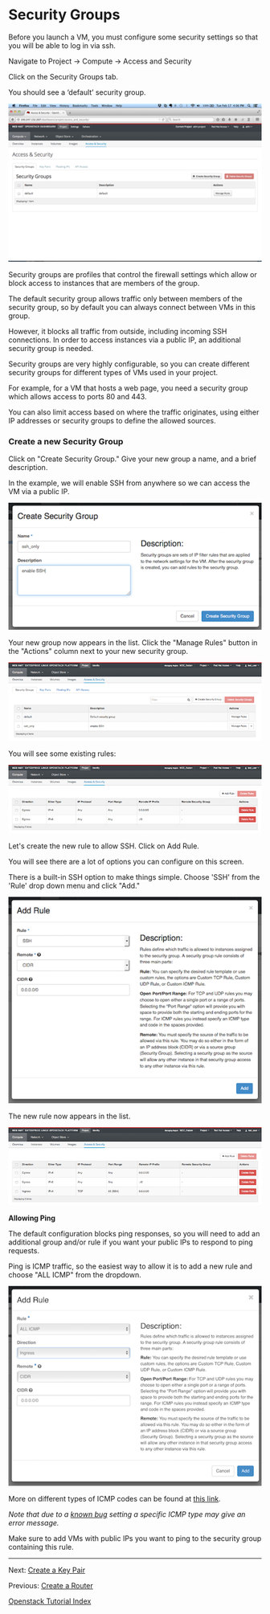 # Security Groups 
Before you launch a VM, you must configure some security settings so that you will be able to log in via ssh.

Navigate to Project -> Compute -> Access and Security

Click on the Security Groups tab.  

You should see a ‘default’ security group.  

![](_static/security_groups.png)

Security groups are profiles that control the firewall settings which allow or block access to instances that are members of the group.  
 
The default security group allows traffic only between members of the security group, so by default you can always connect between VMs in this group.

However, it blocks all traffic from outside, including incoming SSH connections.  In order to access instances via a public IP, an additional security group is needed.

Security groups are very highly configurable, so you can create different security groups for different types of VMs used in your project.

For example, for a VM that hosts a web page, you need a security group which allows access to ports 80 and 443.

You can also limit access based on where the traffic originates, using either IP addresses or security groups to define the allowed sources.

### Create a new Security Group
Click on "Create Security Group."  Give your new group a name, and a brief description.

In the example, we will enable SSH from anywhere so we can access the VM via a public IP.

![](_static/create_security_group.png)

Your new group now appears in the list.  Click the "Manage Rules" button in the "Actions" column next to your new security group.

![](_static/access_security_newgroup.png)

You will see some existing rules:

![](_static/security_rules_01.png)

Let's create the new rule to allow SSH. Click on Add Rule.

You will see there are a lot of options you can configure on this screen.

There is a built-in SSH option to make things simple.  Choose 'SSH' from the 'Rule' drop down menu and click "Add."  

![](_static/add_rule.png)

The new rule now appears in the list.

![](_static/security_rules_02.png)

**Allowing Ping**

The default configuration blocks ping responses, so you will need to add an additional group and/or rule if you want your public IPs to respond to ping requests. 

Ping is ICMP traffic, so the easiest way to allow it is to add a new rule and choose "ALL ICMP" from the dropdown.

![](_static/security_add_rule_ping.png)

More on different types of ICMP codes can be found at [this link](http://www.nthelp.com/icmp.html).

*Note that due to a [known bug](https://bugs.launchpad.net/horizon/+bug/1511748) setting a specific ICMP type may give an error message.*

Make sure to add VMs with public IPs you want to ping to the security group containing this rule.

******
 
Next: [Create a Key Pair](Create-a-Key-Pair.html)  

Previous:  [Create a Router](Create-a-Router.html)  

[Openstack Tutorial Index](OpenStack-Tutorial-Index.html)

